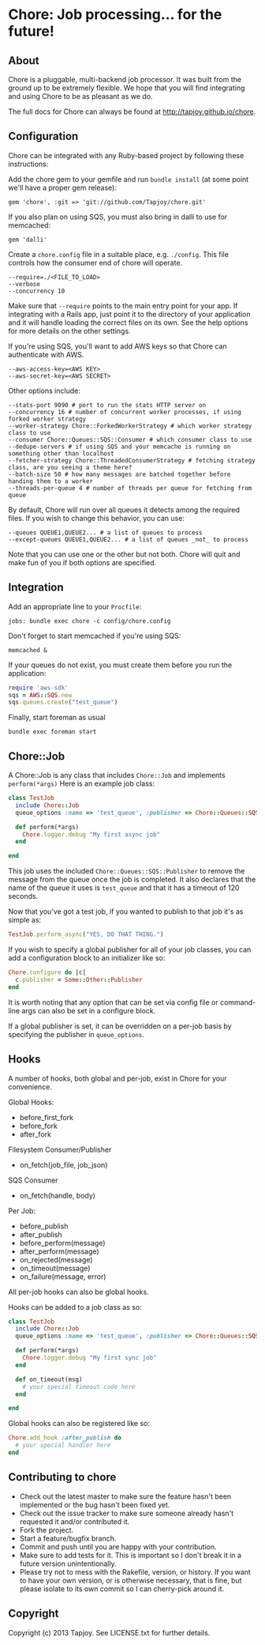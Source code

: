 # Chore: Job processing... for the future!

## About

Chore is a pluggable, multi-backend job processor. It was built from the ground up to be extremely flexible. We hope that you
will find integrating and using Chore to be as pleasant as we do.

The full docs for Chore can always be found at http://tapjoy.github.io/chore.

## Configuration

Chore can be integrated with any Ruby-based project by following these instructions:

Add the chore gem to your gemfile and run `bundle install` (at some point we'll have a proper gem release):

    gem 'chore', :git => 'git://github.com/Tapjoy/chore.git'

If you also plan on using SQS, you must also bring in dalli to use for memcached:

    gem 'dalli'

Create a `chore.config` file in a suitable place, e.g. `./config`. This file controls how the consumer end of chore will operate. 

    --require=./<FILE_TO_LOAD>
    --verbose
    --concurrency 10

Make sure that `--require` points to the main entry point for your app. If integrating with a Rails app, just point it to the directory of your application and it will handle loading the correct files on its own. See the help options for more details on the other settings.

If you're using SQS, you'll want to add AWS keys so that Chore can authenticate with AWS.

    --aws-access-key=<AWS KEY>
    --aws-secret-key=<AWS SECRET>

Other options include:

    --stats-port 9090 # port to run the stats HTTP server on
    --concurrency 16 # number of concurrent worker processes, if using forked worker strategy
    --worker-strategy Chore::ForkedWorkerStrategy # which worker strategy class to use
    --consumer Chore::Queues::SQS::Consumer # which consumer class to use
    --dedupe-servers # if using SQS and your memcache is running on something other than localhost
    --fetcher-strategy Chore::ThreadedConsumerStrategy # fetching strategy class, are you seeing a theme here?
    --batch-size 50 # how many messages are batched together before handing them to a worker
    --threads-per-queue 4 # number of threads per queue for fetching from queue

By default, Chore will run over all queues it detects among the required files. If you wish to change this behavior, you can use:

    --queues QUEUE1,QUEUE2... # a list of queues to process
    --except-queues QUEUE1,QUEUE2... # a list of queues _not_ to process

Note that you can use one or the other but not both. Chore will quit and make fun of you if both options are specified.

## Integration

Add an appropriate line to your `Procfile`:

    jobs: bundle exec chore -c config/chore.config

Don't forget to start memcached if you're using SQS:

    memcached &


If your queues do not exist, you must create them before you run the application:

```ruby
require 'aws-sdk'
sqs = AWS::SQS.new
sqs.queues.create("test_queue")
```

Finally, start foreman as usual

    bundle exec foreman start

## Chore::Job

A Chore::Job is any class that includes `Chore::Job` and implements `perform(*args)` Here is an example job class:

```ruby
class TestJob 
  include Chore::Job
  queue_options :name => 'test_queue', :publisher => Chore::Queues::SQS::Publisher, :timeout => 120

  def perform(*args)
    Chore.logger.debug "My first async job"
  end

end
```

This job uses the included `Chore::Queues::SQS::Publisher` to remove the message from the queue once the job is completed.
It also declares that the name of the queue it uses is `test_queue` and that it has a timeout of 120 seconds.

Now that you've got a test job, if you wanted to publish to that job it's as simple as:
```ruby
TestJob.perform_async("YES, DO THAT THING.")
```


If you wish to specify a global publisher for all of your job classes, you can add a configuration block to an initializer like so:

```ruby
Chore.configure do |c|
  c.publisher = Some::Other::Publisher
end
```

It is worth noting that any option that can be set via config file or command-line args can also be set in a configure block.

If a global publisher is set, it can be overridden on a per-job basis by specifying the publisher in `queue_options`.


## Hooks

A number of hooks, both global and per-job, exist in Chore for your convenience.

Global Hooks:

* before_first_fork
* before_fork
* after_fork

Filesystem Consumer/Publisher

* on_fetch(job_file, job_json)

SQS Consumer

* on_fetch(handle, body)

Per Job:

* before_publish
* after_publish
* before_perform(message)
* after_perform(message)
* on_rejected(message)
* on_timeout(message)
* on_failure(message, error)

All per-job hooks can also be global hooks.

Hooks can be added to a job class as so:

```ruby
class TestJob 
  include Chore::Job
  queue_options :name => 'test_queue', :publisher => Chore::Queues::SQS::Publisher, :timeout => 120

  def perform(*args)
    Chore.logger.debug "My first sync job"
  end

  def on_timeout(msg)
    # your special timeout code here
  end

end
```
Global hooks can also be registered like so:

```ruby
Chore.add_hook :after_publish do
  # your special handler here
end
```

## Contributing to chore
 
* Check out the latest master to make sure the feature hasn't been implemented or the bug hasn't been fixed yet.
* Check out the issue tracker to make sure someone already hasn't requested it and/or contributed it.
* Fork the project.
* Start a feature/bugfix branch.
* Commit and push until you are happy with your contribution.
* Make sure to add tests for it. This is important so I don't break it in a future version unintentionally.
* Please try not to mess with the Rakefile, version, or history. If you want to have your own version, or is otherwise necessary, that is fine, but please isolate to its own commit so I can cherry-pick around it.

## Copyright

Copyright (c) 2013 Tapjoy. See LICENSE.txt for
further details.
